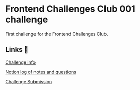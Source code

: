 # Frontend Challenges Club 001 challenge

 First challenge for the Frontend Challenges Club.

 ## Links 🔗
 [Challenge info](https://front-end-challenges.club/challenge-001-email-sign-up-form/)
 
 [Notion log of notes and questions](https://www.notion.so/superterrific/Front-End-Challenges-Club-b98144b373fa4c719e43a79c012cf511)
 
 [Challenge Submission](urlhere)
